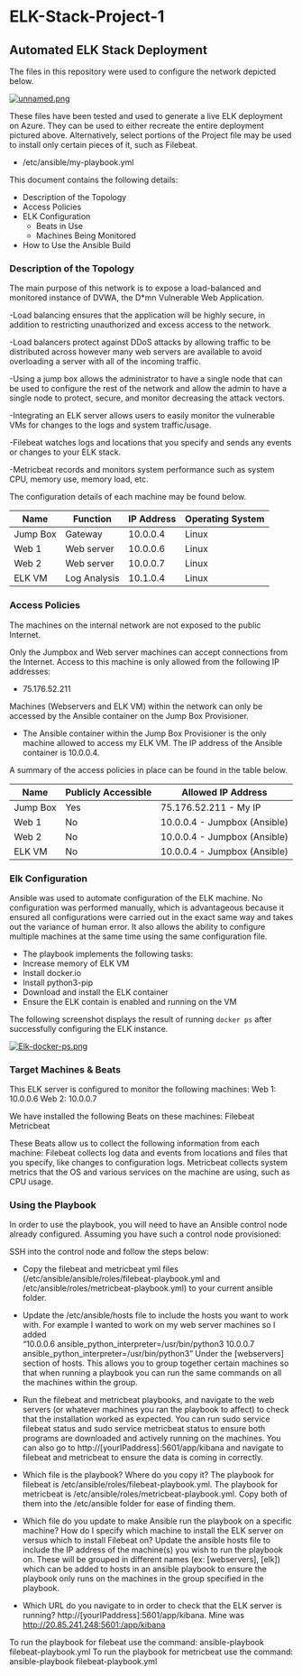 # ELK-Stack-Project-1
## Automated ELK Stack Deployment

The files in this repository were used to configure the network depicted below.

[![unnamed.png](https://i.postimg.cc/J7sm12PW/unnamed.png)](https://postimg.cc/dDcg6nbW)


These files have been tested and used to generate a live ELK deployment on Azure. They can be used to either recreate the entire deployment pictured above. Alternatively, select portions of the Project file may be used to install only certain pieces of it, such as Filebeat.

  - /etc/ansible/my-playbook.yml

This document contains the following details:
- Description of the Topology
- Access Policies
- ELK Configuration
  - Beats in Use
  - Machines Being Monitored
- How to Use the Ansible Build


### Description of the Topology

The main purpose of this network is to expose a load-balanced and monitored instance of DVWA, the D*mn Vulnerable Web Application.

-Load balancing ensures that the application will be highly secure, in addition to restricting unauthorized and excess access to the network.

-Load balancers protect against DDoS attacks by allowing traffic to be distributed across however many web servers are available to avoid overloading a server with all of the incoming traffic. 

-Using a jump box allows the administrator to have a single node that can be used to configure the rest of the network and allow the admin to have a single node to protect, secure, and monitor decreasing the attack vectors. 

-Integrating an ELK server allows users to easily monitor the vulnerable VMs for changes to the logs and system traffic/usage.

-Filebeat watches logs and locations that you specify and sends any events or changes to your ELK stack. 

-Metricbeat records and monitors system performance such as system CPU, memory use, memory load, etc. 

The configuration details of each machine may be found below.

| Name     	| Function     	| IP Address 	| Operating System 
|----------	|--------------	|------------	|------------------	|
| Jump Box 	| Gateway      	| 10.0.0.4   	| Linux            	|
| Web 1    	| Web server   	| 10.0.0.6   	| Linux            	|
| Web 2    	| Web server   	| 10.0.0.7   	| Linux            	|
| ELK VM   	| Log Analysis 	| 10.1.0.4   	| Linux            	|



### Access Policies

The machines on the internal network are not exposed to the public Internet. 

Only the Jumpbox and Web server machines can accept connections from the Internet. Access to this machine is only allowed from the following IP addresses: 
- 75.176.52.211

Machines (Webservers and ELK VM) within the network can only be accessed by the Ansible container on the Jump Box Provisioner.
- The Ansible container within the Jump Box Provisioner is the only machine allowed to access my ELK VM. The IP address of the Ansible container is 10.0.0.4. 

A summary of the access policies in place can be found in the table below.

| Name     	|  Publicly Accessible 	| Allowed IP Address           	            |
|----------	|----------------------	|------------------------------	            |
| Jump Box 	| Yes                  	| 75.176.52.211 - My IP        	            |
| Web 1    	| No                   	| 10.0.0.4 - Jumpbox (Ansible) 	|
| Web 2    	| No                   	| 10.0.0.4 - Jumpbox (Ansible) 	|
| ELK VM   	| No                   	| 10.0.0.4 - Jumpbox (Ansible) 	|


### Elk Configuration

Ansible was used to automate configuration of the ELK machine. No configuration was performed manually, which is advantageous because it ensured all configurations were carried out in the exact same way and takes out the variance of human error. It also allows the ability to configure multiple machines at the same time using the same configuration file. 

- The playbook implements the following tasks:
- Increase memory of ELK VM
- Install docker.io
- Install python3-pip
- Download and install the ELK container
- Ensure the ELK contain is enabled and running on the VM

The following screenshot displays the result of running `docker ps` after successfully configuring the ELK instance.

[![Elk-docker-ps.png](https://i.postimg.cc/856SbFFz/Elk-docker-ps.png)](https://postimg.cc/mzBJLgNv)

### Target Machines & Beats
This ELK server is configured to monitor the following machines:
Web 1: 10.0.0.6
Web 2: 10.0.0.7

We have installed the following Beats on these machines:
Filebeat
Metricbeat

These Beats allow us to collect the following information from each machine:
Filebeat collects log data and events from locations and files that you specify, like changes to configuration logs. 
Metricbeat collects system metrics that the OS and various services on the machine are using, such as CPU usage. 

### Using the Playbook
In order to use the playbook, you will need to have an Ansible control node already configured. Assuming you have such a control node provisioned: 

SSH into the control node and follow the steps below:
- Copy the filebeat and metricbeat yml files (/etc/ansible/ansible/roles/filebeat-playbook.yml and /etc/ansible/roles/metricbeat-playbook.yml) to your current ansible folder. 
- Update the /etc/ansible/hosts file to include the hosts you want to work with. For example I wanted to work on my web server machines so I added  
“10.0.0.6 ansible_python_interpreter=/usr/bin/python3
10.0.0.7 ansible_python_interpreter=/usr/bin/python3”
Under the [webservers] section of hosts. This allows you to group together certain machines so that when running a playbook you can run the same commands on all the machines within the group. 

- Run the filebeat and metricbeat playbooks, and navigate to the web servers (or whatever machines you ran the playbook to affect) to check that the installation worked as expected. You can run sudo service filebeat status and sudo service metricbeat status to ensure both programs are downloaded and actively running on the machines. 
You can also go to http://[yourIPaddress]:5601/app/kibana and navigate to filebeat and metricbeat to ensure the data is coming in correctly. 

- Which file is the playbook? Where do you copy it?
The playbook for filebeat is /etc/ansible/roles/filebeat-playbook.yml. The playbook for metricbeat is /etc/ansible/roles/metricbeat-playbook.yml. Copy both of them into the /etc/ansible folder for ease of finding them. 
- Which file do you update to make Ansible run the playbook on a specific machine? How do I specify which machine to install the ELK server on versus which to install Filebeat on?
Update the ansible hosts file to include the IP address of the machine(s) you wish to run the playbook on. These will be grouped in different names (ex: [webservers], [elk]) which can be added to hosts in an ansible playbook to ensure the playbook only runs on the machines in the group specified in the playbook. 
- Which URL do you navigate to in order to check that the ELK server is running?
http://[yourIPaddress]:5601/app/kibana. Mine was http://20.85.241.248:5601:/app/kibana  


To run the playbook for filebeat use the command: ansible-playbook filebeat-playbook.yml
To run the playbook for metricbeat use the command: ansible-playbook filebeat-playbook.yml

